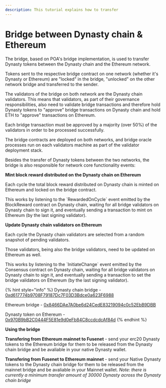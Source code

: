 ```yaml
---
description: This tutorial explains how to transfer
---
```


# Bridge between Dynasty chain & Ethereum

The bridge, based on POA's bridge implementation, is used to transfer Dynasty tokens between the Dynasty chain and the Ethereum network.

Tokens sent to the respective bridge contract on one network \(whether it's Dynasty or Ethereum\) are "locked" in the bridge, "unlocked" on the other network bridge and transferred to the sender.

The validators of the bridge on both network are the Dynasty chain validators. This means that validators, as part of their governance responsibilities, also need to validate bridge transactions and therefore hold Dynasty tokens to "approve" bridge transactions on Dynasty chain and hold ETH to "approve" transactions on Ethereum.

Each bridge transaction must be approved by a majority \(over 50%\) of the validators in order to be processed successfully.

The bridge contracts are deployed on both networks, and bridge oracle processes run on each validators machine as part of the validator deployment stack.

Besides the transfer of Dynasty tokens between the two networks, the bridge is also responsible for network core functionality events:

**Mint block reward distributed on the Dynasty chain on Ethereum**

Each cycle the total block reward distributed on Dynasty chain is minted on Ethereum and locked on the bridge contract.

This works by listening to the \`RewardedOnCycle\` event emitted by the BlockReward contract on Dynasty chain, waiting for all bridge validators on Dynasty chain to sign it, and eventually sending a transaction to mint on Ethereum \(by the last signing validator\).

**Update Dynasty chain validators on Ethereum**

Each cycle the Dynasty chain validators are selected from a random snapshot of pending validators.

Those validators, being also the bridge validators, need to be updated on Ethereum as well.

This works by listening to the \`InitiateChange\` event emitted by the Consensus contract on Dynasty chain, waiting for all bridge validators on Dynasty chain to sign it, and eventually sending a transaction to set the bridge validators on Ethereum \(by the last signing validator\).

{% hint style="info" %}
Dynasty chain bridge - [0xd617774b9708F79187Dc7F03D3Bdce0a623F6988](https://scan.dynastycoin.io/address/0xd617774b9708f79187dc7f03d3bdce0a623f6988)

Ethereum bridge - [0x8466DAe7A0be6d24CedE83219094c0c52EbB9DBB](https://etherscan.io/address/0x8466DAe7A0be6d24CedE83219094c0c52EbB9DBB)

Dynasty token on Ethereum - [0x970B9bB2C0444F5E81e9d0eFb84C8ccdcdcAf84d](https://etherscan.io/token/0x970B9bB2C0444F5E81e9d0eFb84C8ccdcdcAf84d)
{% endhint %}

**Using the bridge**

**Transfering from Ethereum mainnet to Fusenet** - send your erc20 Dynasty tokens to the Ethereum bridge for them to be released from the Dynasty chain bridge and be avaliable in your native Dynasty wallet.

**Transfering from Fusenet to Ethereum mainnet** - send your Native Dynasty tokens to the Dynasty chain bridge for them to be released from the mainnet bridge and be avaliable in your Mainnet wallet. _Note: there is currently a minimum transfer amount of 30000 Dynasty across the Dynasty chain bridge_

